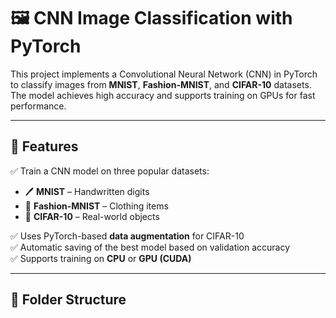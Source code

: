 # 🖼️ CNN Image Classification with PyTorch

This project implements a Convolutional Neural Network (CNN) in PyTorch to classify images from **MNIST**, **Fashion-MNIST**, and **CIFAR-10** datasets. The model achieves high accuracy and supports training on GPUs for fast performance.

---

## 🚀 Features
✅ Train a CNN model on three popular datasets:  
- 🖊️ **MNIST** – Handwritten digits  
- 👕 **Fashion-MNIST** – Clothing items  
- 🚗 **CIFAR-10** – Real-world objects  

✅ Uses PyTorch-based **data augmentation** for CIFAR-10  
✅ Automatic saving of the best model based on validation accuracy  
✅ Supports training on **CPU** or **GPU (CUDA)**  

---

## 📂 Folder Structure

